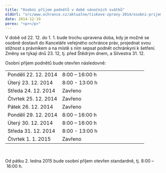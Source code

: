 ```yaml
---
title: "Osobní příjem podnětů v době vánočních svátků"
oldUrl: "src/www.ochrance.cz/aktualne/tiskove-zpravy-2014/osobni-prijem-podnetu-v-dobe-vanocnich-svatku-1"
date: 2014-12-19
perex: "<p></p>"
---
```


<!-- imported from the old website -->

<p>V době od 22. 12. do 1. 1. bude trochu upravena doba, kdy je možné se osobně dostavit do Kanceláře veřejného ochránce práv, projednat svou stížnost s právníkem a na místě s ním sepsat podnět ochránkyni k šetření. Změny se týkají dnů 23. 12, tj. před Štědrým dnem, a Silvestra 31. 12.</p><p>Osobní příjem podnětů bude otevřen následovně:</p><table summary="" cellpadding="0" cellspacing="0" rules="none" style="BORDER-TOP: 0px; BORDER-RIGHT: 0px; BORDER-BOTTOM: 0px; BORDER-LEFT: 0px" class="obecna_varianata2 obecna"><tbody><tr><td>Pondělí 22. 12. 2014</td><td>8:00 – 16:00 h                                   </td></tr><tr><td>Úterý 23. 12. 2014</td><td>8:00 - 13:00 h</td></tr><tr><td>Středa 24. 12. 2014</td><td>Zavřeno</td></tr><tr><td>Čtvrtek 25. 12. 2014</td><td>Zavřeno</td></tr><tr><td>Pátek 26. 12. 2014</td><td>Zavřeno</td></tr><tr><td>Pondělí 29. 12. 2014</td><td>8:00 – 16:00 h</td></tr><tr><td>Úterý 30. 12. 2014</td><td>8:00 – 16:00 h</td></tr><tr><td>Středa 31. 12. 2014</td><td>8:00 - 13:00 h</td></tr><tr><td rowspan="1">Čtvrtek 1. 1. 2015</td><td rowspan="1">Zavřeno</td></tr></tbody></table><p>       </p><p>Od pátku 2. ledna 2015 bude osobní příjem otevřen standardně, tj. 8:00 – 16:00 h.</p>
